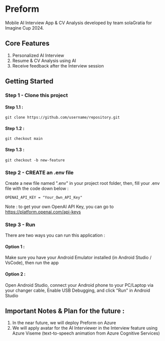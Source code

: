 # Preform
Mobile AI Interview App & CV Analysis developed by team solaGratia for Imagine Cup 2024.

## Core Features
1. Personalized AI Interview
2. Resume & CV Analysis using AI
3. Receive feedback after the Interview session

## Getting Started
### Step 1 - Clone this project
#### Step 1.1 :
```
git clone https://github.com/username/repository.git
```

#### Step 1.2 :
```
git checkout main
```

#### Step 1.3 :
```
git checkout -b new-feature
```

### Step 2 - CREATE an .env file
Create a new file named ".env" in your project root folder, then, fill your .env file with the code down below :
```
OPENAI_API_KEY = "Your_Own_API_Key"
```

Note : to get your own OpenAI API Key, you can go to https://platform.openai.com/api-keys

### Step 3 - Run
There are two ways you can run this application :
#### Option 1 :
Make sure you have your Android Emulator installed (in Android Studio / VsCode), then run the app
#### Option 2 :
Open Android Studio, connect your Android phone to your PC/Laptop via your changer cable, Enable USB Debugging, and click "Run" in Android Studio

## Important Notes & Plan for the future :
1. In the near future, we will deploy Preform on Azure
2. We will apply avatar for the AI Interviewer in the Interview feature using Azure Viseme (text-to-speech animation from Azure Cognitive Services)
